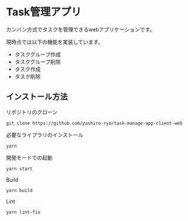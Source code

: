 # Task管理アプリ

カンバン方式でタスクを管理できるwebアプリケーションです。

現時点では以下の機能を実装しています。

- タスクグループ作成
- タスクグループ削除
- タスク作成
- タスク削除

## インストール方法

リポジトリのクローン

```git clone https://github.com/yashiro-ryo/task-manage-app-client-web```

必要なライブラリのインストール

```yarn```

開発モードでの起動

```yarn start```

Build

```yarn build```

Lint

```yarn lint-fix```
